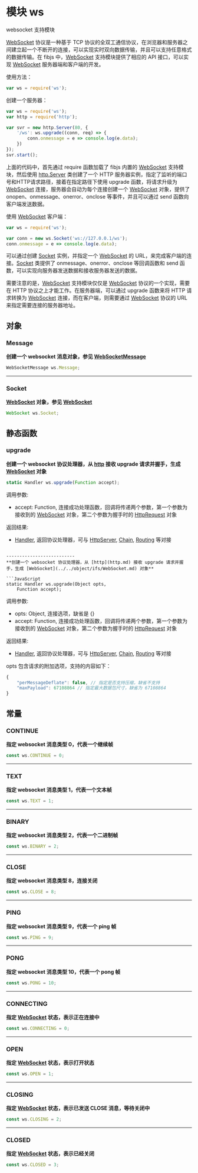# 模块 ws
websocket 支持模块

[WebSocket](../../object/ifs/WebSocket.md) 协议是一种基于 TCP 协议的全双工通信协议，在浏览器和服务器之间建立起一个不断开的连接，可以实现实时双向数据传输，并且可以支持任意格式的数据传输。在 fibjs 中，[WebSocket](../../object/ifs/WebSocket.md) 支持模块提供了相应的 API 接口，可以实现 [WebSocket](../../object/ifs/WebSocket.md) 服务器端和客户端的开发。

使用方法：

```JavaScript
var ws = require('ws');
```

创建一个服务器：

```JavaScript
var ws = require('ws');
var http = require('http');

var svr = new http.Server(80, {
    '/ws': ws.upgrade((conn, req) => {
        conn.onmessage = e => console.log(e.data);
    })
});
svr.start();
```

上面的代码中，首先通过 require 函数加载了 fibjs 内置的 [WebSocket](../../object/ifs/WebSocket.md) 支持模块，然后使用 [http.Server](http.md#Server) 类创建了一个 HTTP 服务器实例，指定了监听的端口号和HTTP请求路径，接着在指定路径下使用 upgrade 函数，将请求升级为 [WebSocket](../../object/ifs/WebSocket.md) 连接，服务器会自动为每个连接创建一个 [WebSocket](../../object/ifs/WebSocket.md) 对象，提供了 onopen、onmessage、onerror、onclose 等事件，并且可以通过 send 函数向客户端发送数据。

使用 [WebSocket](../../object/ifs/WebSocket.md) 客户端：

```JavaScript
var ws = require('ws');

var conn = new ws.Socket('ws://127.0.0.1/ws');
conn.onmessage = e => console.log(e.data);
```

可以通过创建 [Socket](../../object/ifs/Socket.md) 实例，并指定一个 [WebSocket](../../object/ifs/WebSocket.md) 的 URL，来完成客户端的连接。[Socket](../../object/ifs/Socket.md) 类提供了 onmessage、onerror、onclose 等回调函数和 send 函数，可以实现向服务器发送数据和接收服务器发送的数据。

需要注意的是，[WebSocket](../../object/ifs/WebSocket.md) 支持模块仅仅是 [WebSocket](../../object/ifs/WebSocket.md) 协议的一个实现，需要在 HTTP 协议之上才能工作。在服务器端，可以通过 upgrade 函数来将 HTTP 请求转换为 [WebSocket](../../object/ifs/WebSocket.md) 连接，而在客户端，则需要通过 [WebSocket](../../object/ifs/WebSocket.md) 协议的 URL 来指定需要连接的服务器地址。

## 对象
        
### Message
**创建一个 websocket 消息对象，参见 [WebSocketMessage](../../object/ifs/WebSocketMessage.md)**

```JavaScript
WebSocketMessage ws.Message;
```

--------------------------
### Socket
**[WebSocket](../../object/ifs/WebSocket.md) 对象，参见 [WebSocket](../../object/ifs/WebSocket.md)**

```JavaScript
WebSocket ws.Socket;
```

## 静态函数
        
### upgrade
**创建一个 websocket 协议处理器，从 [http](http.md) 接收 upgrade 请求并握手，生成 [WebSocket](../../object/ifs/WebSocket.md) 对象**

```JavaScript
static Handler ws.upgrade(Function accept);
```

调用参数:
* accept: Function, 连接成功处理函数，回调将传递两个参数，第一个参数为接收到的 [WebSocket](../../object/ifs/WebSocket.md) 对象，第二个参数为握手时的 [HttpRequest](../../object/ifs/HttpRequest.md) 对象

返回结果:
* [Handler](../../object/ifs/Handler.md), 返回协议处理器，可与 [HttpServer](../../object/ifs/HttpServer.md), [Chain](../../object/ifs/Chain.md), [Routing](../../object/ifs/Routing.md) 等对接
```

--------------------------
**创建一个 websocket 协议处理器，从 [http](http.md) 接收 upgrade 请求并握手，生成 [WebSocket](../../object/ifs/WebSocket.md) 对象**

```JavaScript
static Handler ws.upgrade(Object opts,
    Function accept);
```

调用参数:
* opts: Object, 连接选项，缺省是 {}
* accept: Function, 连接成功处理函数，回调将传递两个参数，第一个参数为接收到的 [WebSocket](../../object/ifs/WebSocket.md) 对象，第二个参数为握手时的 [HttpRequest](../../object/ifs/HttpRequest.md) 对象

返回结果:
* [Handler](../../object/ifs/Handler.md), 返回协议处理器，可与 [HttpServer](../../object/ifs/HttpServer.md), [Chain](../../object/ifs/Chain.md), [Routing](../../object/ifs/Routing.md) 等对接

opts 包含请求的附加选项，支持的内容如下：

```JavaScript
{
    "perMessageDeflate": false, // 指定是否支持压缩，缺省不支持
    "maxPayload": 67108864 // 指定最大数据包尺寸，缺省为 67108864
}
```

## 常量
        
### CONTINUE
**指定 websocket 消息类型 0，代表一个继续帧**

```JavaScript
const ws.CONTINUE = 0;
```

--------------------------
### TEXT
**指定 websocket 消息类型 1，代表一个文本帧**

```JavaScript
const ws.TEXT = 1;
```

--------------------------
### BINARY
**指定 websocket 消息类型 2，代表一个二进制帧**

```JavaScript
const ws.BINARY = 2;
```

--------------------------
### CLOSE
**指定 websocket 消息类型 8，连接关闭**

```JavaScript
const ws.CLOSE = 8;
```

--------------------------
### PING
**指定 websocket 消息类型 9，代表一个 ping 帧**

```JavaScript
const ws.PING = 9;
```

--------------------------
### PONG
**指定 websocket 消息类型 10，代表一个 pong 帧**

```JavaScript
const ws.PONG = 10;
```

--------------------------
### CONNECTING
**指定 [WebSocket](../../object/ifs/WebSocket.md) 状态，表示正在连接中**

```JavaScript
const ws.CONNECTING = 0;
```

--------------------------
### OPEN
**指定 [WebSocket](../../object/ifs/WebSocket.md) 状态，表示打开状态**

```JavaScript
const ws.OPEN = 1;
```

--------------------------
### CLOSING
**指定 [WebSocket](../../object/ifs/WebSocket.md) 状态，表示已发送 CLOSE 消息，等待关闭中**

```JavaScript
const ws.CLOSING = 2;
```

--------------------------
### CLOSED
**指定 [WebSocket](../../object/ifs/WebSocket.md) 状态，表示已经关闭**

```JavaScript
const ws.CLOSED = 3;
```

